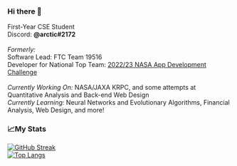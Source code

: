 ### Hi there 👋

First-Year CSE Student <br>
Discord: <b>@arctic#2172</b><br><br>
<i>Formerly:</i><br>
Software Lead: FTC Team 19516 <br>
Developer for National Top Team: [2022/23 NASA App Development Challenge](https://www.nasa.gov/feature/artemis-generation-coders-earn-invite-to-johnson-space-center/)
<br><br>
<i>Currently Working On:</i> NASA/JAXA KRPC, and some attempts at Quantitative Analysis and Back-end Web Design <br> 
<i>Currently Learning:</i> Neural Networks and Evolutionary Algorithms, Financial Analysis, Web Design, and more! 

### 📈My Stats

[![GitHub Streak](http://github-readme-streak-stats.herokuapp.com?user=abhi-arya1&theme=dark&background=000000)](https://git.io/streak-stats)<br>
[![Top Langs](https://github-readme-stats.vercel.app/api/top-langs/?username=abhi-arya1&layout=compact&theme=vision-friendly-dark)](https://github.com/anuraghazra/github-readme-stats)

<!--
**abhi-arya1/abhi-arya1** is a ✨ _special_ ✨ repository because its `README.md` (this file) appears on your GitHub profile.

Here are some ideas to get you started:

- 🔭 I’m currently working on ...
- 🌱 I’m currently learning ...
- 👯 I’m looking to collaborate on ...
- 🤔 I’m looking for help with ...
- 💬 Ask me about ...
- 📫 How to reach me: ...
- 😄 Pronouns: ...
- ⚡ Fun fact: ...
-->
